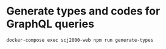 # Generate types and codes for GraphQL queries

```bash
docker-compose exec scj2000-web npm run generate-types
```
